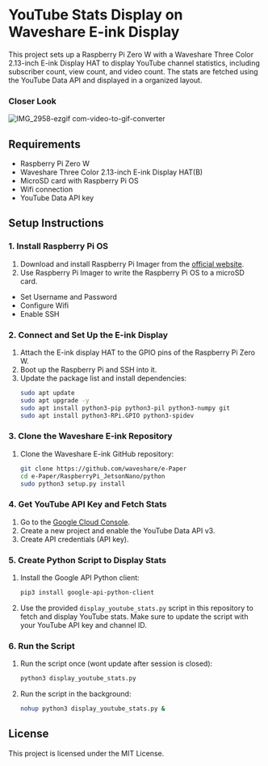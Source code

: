 # YouTube Stats Display on Waveshare E-ink Display

This project sets up a Raspberry Pi Zero W with a Waveshare Three Color 2.13-inch E-ink Display HAT to display YouTube channel statistics, including subscriber count, view count, and video count. The stats are fetched using the YouTube Data API and displayed in a organized layout.

### Closer Look
![IMG_2958-ezgif com-video-to-gif-converter](https://github.com/user-attachments/assets/4ac523d7-a86f-4229-b22c-d22580e631a6)


## Requirements

- Raspberry Pi Zero W
- Waveshare Three Color 2.13-inch E-ink Display HAT(B)
- MicroSD card with Raspberry Pi OS
- Wifi connection
- YouTube Data API key

## Setup Instructions

### 1. Install Raspberry Pi OS

1. Download and install Raspberry Pi Imager from the [official website](https://www.raspberrypi.org/software/).
2. Use Raspberry Pi Imager to write the Raspberry Pi OS to a microSD card.
  * Set Username and Password
  * Configure Wifi
  * Enable SSH

### 2. Connect and Set Up the E-ink Display

1. Attach the E-ink display HAT to the GPIO pins of the Raspberry Pi Zero W.
2. Boot up the Raspberry Pi and SSH into it.
3. Update the package list and install dependencies:
    ```bash
    sudo apt update
    sudo apt upgrade -y
    sudo apt install python3-pip python3-pil python3-numpy git
    sudo apt install python3-RPi.GPIO python3-spidev
    ```

### 3. Clone the Waveshare E-ink Repository

1. Clone the Waveshare E-ink GitHub repository:
    ```bash
    git clone https://github.com/waveshare/e-Paper
    cd e-Paper/RaspberryPi_JetsonNano/python
    sudo python3 setup.py install
    ```

### 4. Get YouTube API Key and Fetch Stats

1. Go to the [Google Cloud Console](https://console.cloud.google.com/).
2. Create a new project and enable the YouTube Data API v3.
3. Create API credentials (API key).

### 5. Create Python Script to Display Stats

1. Install the Google API Python client:
    ```bash
    pip3 install google-api-python-client
    ```
2. Use the provided `display_youtube_stats.py` script in this repository to fetch and display YouTube stats. Make sure to update the script with your YouTube API key and channel ID.

### 6. Run the Script

1. Run the script once (wont update after session is closed):
    ```bash
    python3 display_youtube_stats.py
    ```
2. Run the script in the background:
    ```bash
    nohup python3 display_youtube_stats.py &
    ```

## License

This project is licensed under the MIT License.

